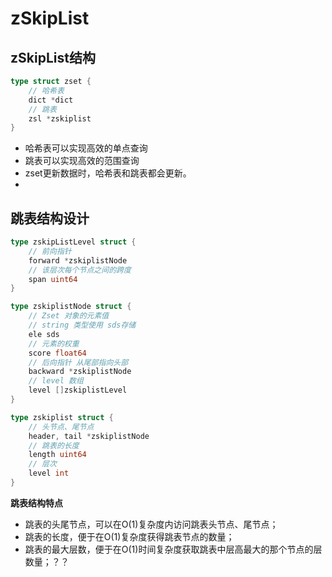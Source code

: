 # zSkipList

## zSkipList结构

```go
type struct zset {
    // 哈希表
    dict *dict
    // 跳表 
    zsl *zskiplist
}
```

+ 哈希表可以实现高效的单点查询
+ 跳表可以实现高效的范围查询
+ zset更新数据时，哈希表和跳表都会更新。
+ 


## 跳表结构设计

```go
type zskipListLevel struct {
    // 前向指针
    forward *zskiplistNode
    // 该层次每个节点之间的跨度
    span uint64
}

type zskiplistNode struct {
    // Zset 对象的元素值
    // string 类型使用 sds存储
    ele sds
    // 元素的权重
    score float64
    // 后向指针 从尾部指向头部
    backward *zskiplistNode
    // level 数组
    level []zskiplistLevel
}

type zskiplist struct {
    // 头节点、尾节点
    header, tail *zskiplistNode
    // 跳表的长度
    length uint64
    // 层次
    level int
}
```

**跳表结构特点**

+ 跳表的头尾节点，可以在O(1)复杂度内访问跳表头节点、尾节点；
+ 跳表的长度，便于在O(1)复杂度获得跳表节点的数量；
+ 跳表的最大层数，便于在O(1)时间复杂度获取跳表中层高最大的那个节点的层数量；？？

